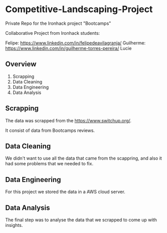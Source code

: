 # Competitive-Landscaping-Project

Private Repo for the Ironhack project "Bootcamps"

Collaborative Project from Ironhack students:

Felipe: https://www.linkedin.com/in/felipedeavilagranja/
Guilherme: https://www.linkedin.com/in/guilherme-torres-pereira/
Lucie

## Overview

1. Scrapping
2. Data Cleaning
3. Data Engineering
4. Data Analysis

## Scrapping

The data was scrapped from the https://www.switchup.org/.

It consist of data from Bootcamps reviews.

## Data Cleaning

We didn't want to use all the data that came from the scappring, and also it had some problems that we needed to fix.

## Data Engineering

For this project we stored the data in a AWS cloud server.

## Data Analysis

The final step was to analyse the data that we scrapped to come up with insights.
